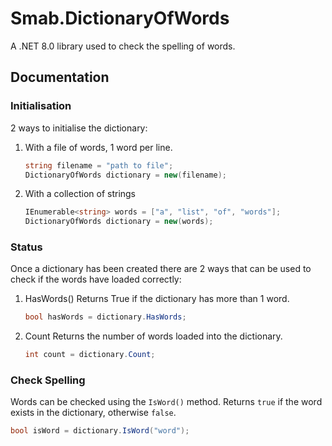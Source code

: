 ﻿# Smab.DictionaryOfWords

A .NET 8.0 library used to check the spelling of words.

## Documentation

### Initialisation

2 ways to initialise the dictionary:

1. With a file of words, 1 word per line.
	``` cs
	string filename = "path to file";
	DictionaryOfWords dictionary = new(filename);
	```

1. With a collection of strings
	``` cs
	IEnumerable<string> words = ["a", "list", "of", "words"];
	DictionaryOfWords dictionary = new(words);
	```

### Status
Once a dictionary has been created there are 2 ways that can be used to check if the words
have loaded correctly:

1. HasWords()
	Returns True if the dictionary has more than 1 word.
	``` cs
	bool hasWords = dictionary.HasWords;
	```
1. Count
	Returns the number of words loaded into the dictionary.
	``` cs
	int count = dictionary.Count;
	```

### Check Spelling
Words can be checked using the `IsWord()` method.
Returns `true` if the word exists in the dictionary, otherwise `false`.
``` cs
bool isWord = dictionary.IsWord("word");
```
